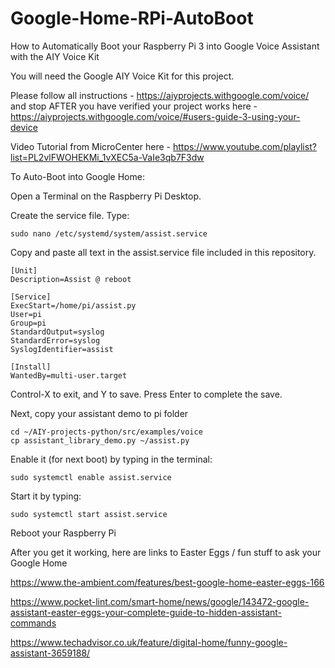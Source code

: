 # Google-Home-RPi-AutoBoot
How to Automatically Boot your Raspberry Pi 3 into Google Voice Assistant with the AIY Voice Kit

You will need the Google AIY Voice Kit for this project.

Please follow all instructions - https://aiyprojects.withgoogle.com/voice/
and stop AFTER you have verified your project works here - https://aiyprojects.withgoogle.com/voice/#users-guide-3-using-your-device

Video Tutorial from MicroCenter here - https://www.youtube.com/playlist?list=PL2vlFWOHEKMi_1vXEC5a-VaIe3qb7F3dw

To Auto-Boot into Google Home:

Open a Terminal on the Raspberry Pi Desktop.

Create the service file. Type:
```
sudo nano /etc/systemd/system/assist.service
```
Copy and paste all text in the assist.service file included in this repository.
```
[Unit]
Description=Assist @ reboot

[Service]
ExecStart=/home/pi/assist.py
User=pi
Group=pi
StandardOutput=syslog
StandardError=syslog
SyslogIdentifier=assist

[Install]
WantedBy=multi-user.target
```
Control-X to exit, and Y to save. Press Enter to complete the save.

Next, copy your assistant demo to pi folder
```
cd ~/AIY-projects-python/src/examples/voice
cp assistant_library_demo.py ~/assist.py
```

Enable it (for next boot) by typing in the terminal:
```
sudo systemctl enable assist.service
```

Start it by typing:
```
sudo systemctl start assist.service
```
Reboot your Raspberry Pi

After you get it working, here are links to Easter Eggs / fun stuff to ask your Google Home

https://www.the-ambient.com/features/best-google-home-easter-eggs-166

https://www.pocket-lint.com/smart-home/news/google/143472-google-assistant-easter-eggs-your-complete-guide-to-hidden-assistant-commands

https://www.techadvisor.co.uk/feature/digital-home/funny-google-assistant-3659188/

